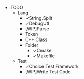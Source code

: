- TODO
    - Lang
        - ✓String.Split
        - ✓DebugUtl
        - [WIP]Parse
        - Token
        - C++ Class
        - Folder
            - ✓Cmake
            - ✓Makefile
    - Test
        - ✓Choice Test Framework
        - [WIP]Write Test Code